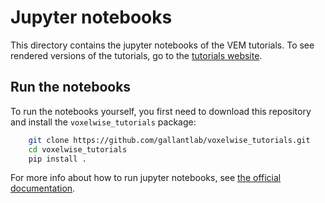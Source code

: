 # Jupyter notebooks

This directory contains the jupyter notebooks of the VEM tutorials.
To see rendered versions of the tutorials, go to the
[tutorials website](https://gallantlab.github.io/voxelwise_tutorials).

## Run the notebooks
To run the notebooks yourself, you first need to download this repository and
install the `voxelwise_tutorials` package:

```bash
    git clone https://github.com/gallantlab/voxelwise_tutorials.git
    cd voxelwise_tutorials
    pip install .
```

For more info about how to run jupyter notebooks, see
[the official documentation](https://jupyter-notebook.readthedocs.io/en/stable/).
